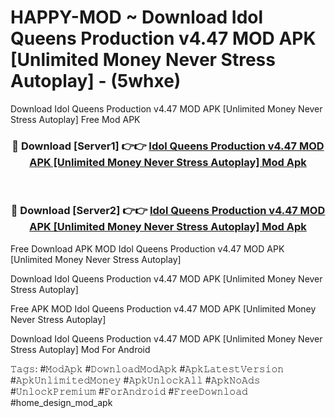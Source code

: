 # HAPPY-MOD ~ Download Idol Queens Production v4.47 MOD APK [Unlimited Money Never Stress Autoplay] - (5whxe)
Download Idol Queens Production v4.47 MOD APK [Unlimited Money Never Stress Autoplay] Free Mod APK

<div align="center">
<h3>🔴 Download [Server1] 👉👉 <a href="https://apk-comot.site?title=Idol_Queens_Production_v4.47_MOD_APK_[Unlimited_Money_Never_Stress_Autoplay]">Idol Queens Production v4.47 MOD APK [Unlimited Money Never Stress Autoplay] Mod Apk</a></h3><br>

<h3>🔴 Download [Server2] 👉👉 <a href="https://apk-comot.site?title=Idol_Queens_Production_v4.47_MOD_APK_[Unlimited_Money_Never_Stress_Autoplay]">Idol Queens Production v4.47 MOD APK [Unlimited Money Never Stress Autoplay] Mod Apk</a></h3>
</div>


Free Download APK MOD Idol Queens Production v4.47 MOD APK [Unlimited Money Never Stress Autoplay]

Download Idol Queens Production v4.47 MOD APK [Unlimited Money Never Stress Autoplay] 

Free APK MOD Idol Queens Production v4.47 MOD APK [Unlimited Money Never Stress Autoplay] 

Download Idol Queens Production v4.47 MOD APK [Unlimited Money Never Stress Autoplay] Mod For Android

𝚃𝚊𝚐𝚜: #𝙼𝚘𝚍𝙰𝚙𝚔 #𝙳𝚘𝚠𝚗𝚕𝚘𝚊𝚍𝙼𝚘𝚍𝙰𝚙𝚔 #𝙰𝚙𝚔𝙻𝚊𝚝𝚎𝚜𝚝𝚅𝚎𝚛𝚜𝚒𝚘𝚗 #𝙰𝚙𝚔𝚄𝚗𝚕𝚒𝚖𝚒𝚝𝚎𝚍𝙼𝚘𝚗𝚎𝚢 #𝙰𝚙𝚔𝚄𝚗𝚕𝚘𝚌𝚔𝙰𝚕𝚕 #𝙰𝚙𝚔𝙽𝚘𝙰𝚍𝚜 #𝚄𝚗𝚕𝚘𝚌𝚔𝙿𝚛𝚎𝚖𝚒𝚞𝚖 #𝙵𝚘𝚛𝙰𝚗𝚍𝚛𝚘𝚒𝚍 #𝙵𝚛𝚎𝚎𝙳𝚘𝚠𝚗𝚕𝚘𝚊𝚍 #home_design_mod_apk